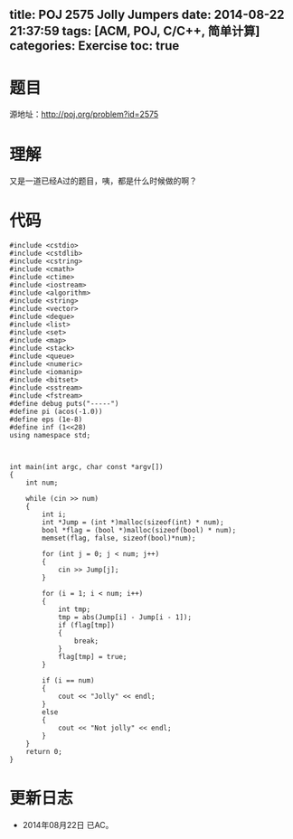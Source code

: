 title: POJ 2575 Jolly Jumpers
date: 2014-08-22 21:37:59
tags: [ACM, POJ, C/C++, 简单计算]
categories: Exercise
toc: true
---
# 题目
源地址：http://poj.org/problem?id=2575

# 理解
又是一道已经A过的题目，咦，都是什么时候做的啊？

<!-- more -->

# 代码
```
#include <cstdio>
#include <cstdlib>
#include <cstring>
#include <cmath>
#include <ctime>
#include <iostream>
#include <algorithm>
#include <string>
#include <vector>
#include <deque>
#include <list>
#include <set>
#include <map>
#include <stack>
#include <queue>
#include <numeric>
#include <iomanip>
#include <bitset>
#include <sstream>
#include <fstream>
#define debug puts("-----")
#define pi (acos(-1.0))
#define eps (1e-8)
#define inf (1<<28)
using namespace std;



int main(int argc, char const *argv[])
{
    int num;

    while (cin >> num)
    {
        int i;
        int *Jump = (int *)malloc(sizeof(int) * num);
        bool *flag = (bool *)malloc(sizeof(bool) * num);
        memset(flag, false, sizeof(bool)*num);

        for (int j = 0; j < num; j++)
        {
            cin >> Jump[j];
        }

        for (i = 1; i < num; i++)
        {
            int tmp;
            tmp = abs(Jump[i] - Jump[i - 1]);
            if (flag[tmp])
            {
                break;
            }
            flag[tmp] = true;
        }

        if (i == num)
        {
            cout << "Jolly" << endl;
        }
        else
        {
            cout << "Not jolly" << endl;
        }
    }
    return 0;
}
```

# 更新日志
- 2014年08月22日 已AC。